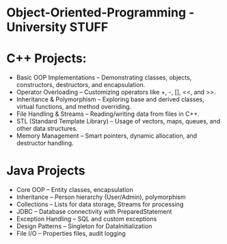 # Object-Oriented-Programming - University STUFF

# C++ Projects:
- Basic OOP Implementations – Demonstrating classes, objects, constructors, destructors, and encapsulation.
- Operator Overloading – Customizing operators like +, -, [], <<, and >>.
- Inheritance & Polymorphism – Exploring base and derived classes, virtual functions, and method overriding.
- File Handling & Streams – Reading/writing data from files in C++.
- STL (Standard Template Library) – Usage of vectors, maps, queues, and other data structures.
- Memory Management – Smart pointers, dynamic allocation, and destructor handling.

# Java Projects
- Core OOP – Entity classes, encapsulation
- Inheritance – Person hierarchy (User/Admin), polymorphism
- Collections – Lists for data storage, Streams for processing
- JDBC – Database connectivity with PreparedStatement
- Exception Handling – SQL and custom exceptions
- Design Patterns – Singleton for DataInitialization
- File I/O – Properties files, audit logging
